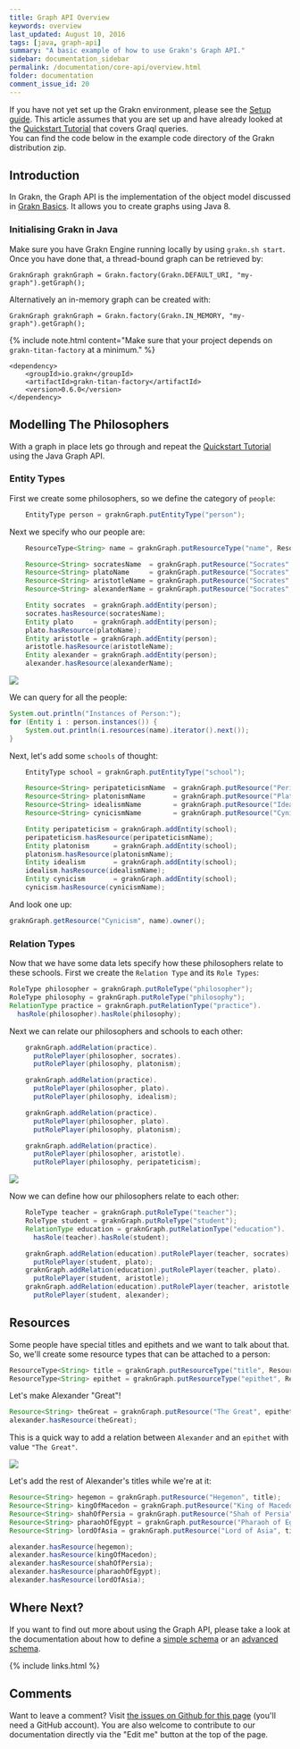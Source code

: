 ```yaml
---
title: Graph API Overview
keywords: overview
last_updated: August 10, 2016
tags: [java, graph-api]
summary: "A basic example of how to use Grakn's Graph API."
sidebar: documentation_sidebar
permalink: /documentation/core-api/overview.html
folder: documentation
comment_issue_id: 20
---
```


If you have not yet set up the Grakn environment, please see the [Setup guide](../get-started/setup-guide.html). This article assumes that you are set up and have already looked at the [Quickstart Tutorial](../the-basics/quickstart-tutorial.html) that covers Graql queries.   
You can find the code below in the example code directory of the Grakn distribution zip.

## Introduction

In Grakn, the Graph API is the implementation of the object model discussed in
[Grakn Basics](../the-basics/mindmaps-basics.html). It allows you to create graphs using Java 8. 

### Initialising Grakn in Java    

Make sure you have Grakn Engine running locally by using `grakn.sh start`.
Once you have done that, a thread-bound graph can be retrieved by:    

```java-test-ignore
GraknGraph graknGraph = Grakn.factory(Grakn.DEFAULT_URI, "my-graph").getGraph();
```

Alternatively an in-memory graph can be created with:     

```java-test-ignore
GraknGraph graknGraph = Grakn.factory(Grakn.IN_MEMORY, "my-graph").getGraph();
```

{% include note.html content="Make sure that your project depends on `grakn-titan-factory` at a minimum." %}

```
<dependency>
    <groupId>io.grakn</groupId>
    <artifactId>grakn-titan-factory</artifactId>
    <version>0.6.0</version>
</dependency>
```

## Modelling The Philosophers

With a graph in place lets go through and repeat the [Quickstart
Tutorial](../the-basics/quickstart-tutorial) using the Java Graph API.

### Entity Types

First we create some philosophers, so we define the category of `people`:

```java
    EntityType person = graknGraph.putEntityType("person");
```

Next we specify who our people are:

```java
    ResourceType<String> name = graknGraph.putResourceType("name", ResourceType.DataType.STRING);

    Resource<String> socratesName  = graknGraph.putResource("Socrates", name);
    Resource<String> platoName     = graknGraph.putResource("Socrates", name);
    Resource<String> aristotleName = graknGraph.putResource("Socrates", name);
    Resource<String> alexanderName = graknGraph.putResource("Socrates", name);

    Entity socrates  = graknGraph.addEntity(person);
    socrates.hasResource(socratesName);
    Entity plato     = graknGraph.addEntity(person);
    plato.hasResource(platoName);
    Entity aristotle = graknGraph.addEntity(person);
    aristotle.hasResource(aristotleName);
    Entity alexander = graknGraph.addEntity(person);
    alexander.hasResource(alexanderName);
```

![](/images/phil.png)

We can query for all the people:

```java
System.out.println("Instances of Person:");
for (Entity i : person.instances()) {
    System.out.println(i.resources(name).iterator().next());
}
```

Next, let's add some `schools` of thought:

```java
    EntityType school = graknGraph.putEntityType("school");

    Resource<String> peripateticismName  = graknGraph.putResource("Peripateticism", name);
    Resource<String> platonismName       = graknGraph.putResource("Platonism", name);
    Resource<String> idealismName        = graknGraph.putResource("Idealism", name);
    Resource<String> cynicismName        = graknGraph.putResource("Cynicism", name);

    Entity peripateticism = graknGraph.addEntity(school);
    peripateticism.hasResource(peripateticismName);
    Entity platonism      = graknGraph.addEntity(school);
    platonism.hasResource(platonismName);
    Entity idealism       = graknGraph.addEntity(school);
    idealism.hasResource(idealismName);
    Entity cynicism       = graknGraph.addEntity(school);
    cynicism.hasResource(cynicismName);
```

And look one up:

```java
graknGraph.getResource("Cynicism", name).owner();
```   

### Relation Types

Now that we have some data lets specify how these philosophers relate to these schools. First we create the `Relation Type` and its `Role Types`:

```java
RoleType philosopher = graknGraph.putRoleType("philosopher");
RoleType philosophy = graknGraph.putRoleType("philosophy");
RelationType practice = graknGraph.putRelationType("practice").
  hasRole(philosopher).hasRole(philosophy);
```

Next we can relate our philosophers and schools to each other:

```java
    graknGraph.addRelation(practice).  
      putRolePlayer(philosopher, socrates).
      putRolePlayer(philosophy, platonism);

    graknGraph.addRelation(practice).
      putRolePlayer(philosopher, plato).
      putRolePlayer(philosophy, idealism);

    graknGraph.addRelation(practice).
      putRolePlayer(philosopher, plato).
      putRolePlayer(philosophy, platonism);

    graknGraph.addRelation(practice).
      putRolePlayer(philosopher, aristotle).
      putRolePlayer(philosophy, peripateticism);
```

![](/images/practice.png)

Now we can define how our philosophers relate to each other:

```java
    RoleType teacher = graknGraph.putRoleType("teacher");
    RoleType student = graknGraph.putRoleType("student");
    RelationType education = graknGraph.putRelationType("education").
      hasRole(teacher).hasRole(student);

    graknGraph.addRelation(education).putRolePlayer(teacher, socrates).
      putRolePlayer(student, plato);
    graknGraph.addRelation(education).putRolePlayer(teacher, plato).
      putRolePlayer(student, aristotle);
    graknGraph.addRelation(education).putRolePlayer(teacher, aristotle).
      putRolePlayer(student, alexander);
```

## Resources

Some people have special titles and epithets and we want to talk about that.
So, we'll create some resource types that can be attached to a person:

```java
ResourceType<String> title = graknGraph.putResourceType("title", ResourceType.DataType.STRING);
ResourceType<String> epithet = graknGraph.putResourceType("epithet", ResourceType.DataType.STRING);
```

Let's make Alexander "Great"!

```java
Resource<String> theGreat = graknGraph.putResource("The Great", epithet);
alexander.hasResource(theGreat);
```

This is a quick way to add a relation between `Alexander` and an `epithet` with value `"The Great"`.

![](/images/epithet.png)

Let's add the rest of Alexander's titles while we're at it:

```java
Resource<String> hegemon = graknGraph.putResource("Hegemon", title);
Resource<String> kingOfMacedon = graknGraph.putResource("King of Macedon", title);
Resource<String> shahOfPersia = graknGraph.putResource("Shah of Persia", title);
Resource<String> pharaohOfEgypt = graknGraph.putResource("Pharaoh of Egypt", title);
Resource<String> lordOfAsia = graknGraph.putResource("Lord of Asia", title);

alexander.hasResource(hegemon);
alexander.hasResource(kingOfMacedon);
alexander.hasResource(shahOfPersia);
alexander.hasResource(pharaohOfEgypt);
alexander.hasResource(lordOfAsia);
```

## Where Next?
If you want to find out more about using the Graph API, please take a look at the documentation about how to define a [simple schema](../core-api/simple-schema-definition.html) or an [advanced schema](../core-api/advanced-schema-definition.html).

{% include links.html %}

## Comments
Want to leave a comment? Visit <a href="https://github.com/graknlabs/docs/issues/20" target="_blank">the issues on Github for this page</a> (you'll need a GitHub account). You are also welcome to contribute to our documentation directly via the "Edit me" button at the top of the page.